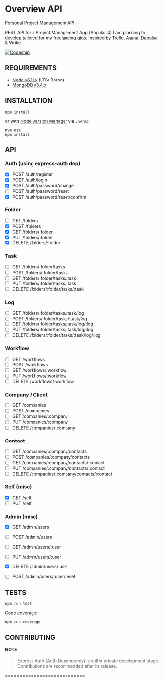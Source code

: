 Overview API
============================

Personal Project Management API

REST API for a Project Management App (Angular 4) I am planning to develop tailored for my freelancing gigs. Inspired by Trello, Asana, Dapulse & Wrike.

[![Codeship](https://img.shields.io/codeship/a25a6f30-813b-0135-b235-1235e5a37f40/dev.svg)]()

## REQUIREMENTS

- [Node v6.11.x](https://nodejs.org/en/blog/release/v6.11.0/) (LTS: Boron)
- [MongoDB v3.4.x](https://docs.mongodb.com/manual/release-notes/3.4/)

## INSTALLATION

```
npm install
```

or with [Node Version Manager](https://github.com/creationix/nvm) via `.nvrmc`

```
nvm use
npm install
```

## API

### Auth (using express-auth dep)
- [x] POST /auth/register
- [x] POST /auth/login
- [x] POST /auth/password/change
- [ ] POST /auth/password/reset
- [x] POST /auth/password/reset/confirm

### Folder
- [ ] GET /folders
- [x] POST /folders
- [x] GET /folders/:folder
- [x] PUT /folders/:folder
- [x] DELETE /folders/:folder

### Task
- [ ] GET /folders/:folder/tasks
- [ ] POST /folders/:folder/tasks
- [ ] GET /folders/:folder/tasks/:task
- [ ] PUT /folders/:folder/tasks/:task
- [ ] DELETE /folders/:folder/tasks/:task

### Log
- [ ] GET /folders/:folder/tasks/:task/log
- [ ] POST /folders/:folder/tasks/:task/log
- [ ] GET /folders/:folder/tasks/:task/log/:log
- [ ] PUT /folders/:folder/tasks/:task/log/:log
- [ ] DELETE /folders/:folder/tasks/:task/log/:log

### Workflow
- [ ] GET /workflows
- [ ] POST /workflows
- [ ] GET /workflows/:workflow
- [ ] PUT /workflows/:workflow
- [ ] DELETE /workflows/:workflow

### Company / Client
- [ ] GET /companies
- [ ] POST /companies
- [ ] GET /companies/:company
- [ ] PUT /companies/:company
- [ ] DELETE /companies/:company

### Contact
- [ ] GET /companies/:company/contacts
- [ ] POST /companies/:company/contacts
- [ ] GET /companies/:company/contacts/:contact
- [ ] PUT /companies/:company/contacts/:contact
- [ ] DELETE /companies/:company/contacts/:contact

### Self (misc)
- [x] GET /self
- [ ] PUT /self

### Admin (misc)
- [x] GET /admin/users
- [ ] POST /admin/users
- [ ] GET /admin/users/:user
- [ ] PUT /admin/users/:user
- [x] DELETE /admin/users/:user
- [ ] POST /admin/users/:user/reset


## TESTS

```
npm run test
```

Code coverage:

```
npm run coverage
```

## CONTRIBUTING

#### NOTE

> Express Auth (Auth Dependency) is still in private development stage. Contributions are recommended after its release.


============================